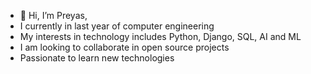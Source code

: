 - 👋 Hi, I’m Preyas,
- I currently in last year of computer engineering 
- My interests in technology includes Python, Django, SQL, AI and ML 
- I am looking to collaborate in open source projects
- Passionate to learn new technologies 

